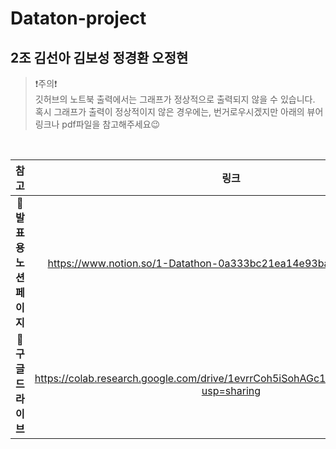 # Dataton-project


## 2조 김선아 김보성 정경환 오정현

> ❗주의❗<br>
> 깃허브의 노트북 출력에서는 그래프가 정상적으로 출력되지 않을 수 있습니다.
> 혹시 그래프가 출력이 정상적이지 않은 경우에는, 번거로우시겠지만 아래의 뷰어링크나 pdf파일을 참고해주세요😉

<br>

|참고|링크|
|:---:|:---:|
|💛**발표용 노션 페이지**|https://www.notion.so/1-Datathon-0a333bc21ea14e93bacf154ed692e3c4|
|💜**구글 드라이브**|https://colab.research.google.com/drive/1evrrCoh5iSohAGc1UIHEwDF0zYvDgsjp?usp=sharing|
